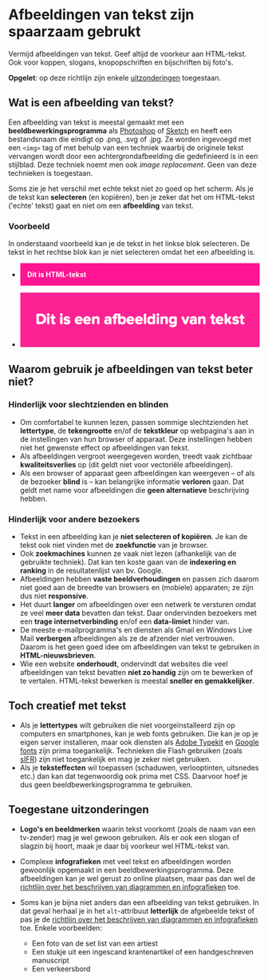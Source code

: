 # Afbeeldingen van tekst zijn spaarzaam gebrukt

Vermijd afbeeldingen van tekst. Geef altijd de voorkeur aan HTML-tekst. Ook voor koppen, slogans, knopopschriften en bijschriften bij foto's.

**Opgelet**: op deze richtlijn zijn enkele [uitzonderingen](#toegestaneuitzonderingen) toegestaan.

## Wat is een afbeelding van tekst?

Een afbeelding van tekst is meestal gemaakt met een **beeldbewerkingsprogramma** als [Photoshop](http://www.adobe.com/be_nl/products/photoshop.html) of [Sketch](https://www.sketchapp.com) en heeft een bestandsnaam die eindigt op .png, .svg of .jpg. Ze worden ingevoegd met een `<img>` tag of met behulp van een techniek waarbij de originele tekst vervangen wordt door een achtergrondafbeelding die gedefinieerd is in een stijlblad. Deze techniek noemt men ook _image replacement_. Geen van deze technieken is toegestaan.

Soms zie je het verschil met echte tekst niet zo goed op het scherm. Als je de tekst kan **selecteren** (en kopiëren), ben je zeker dat het om HTML-tekst ('echte' tekst) gaat en niet om een **afbeelding** van tekst.

### Voorbeeld

In onderstaand voorbeeld kan je de tekst in het linkse blok selecteren. De tekst in het rechtse blok kan je niet selecteren omdat het een afbeelding is.

- <span style="display: block; margin: 0; padding: 1em; font-weight: bold; background: DeepPink; color: white;">Dit is HTML-tekst</span>

- ![Afbeelding van tekst](/afbeeldingen/afbeelding-van-tekst.png)

## Waarom gebruik je afbeeldingen van tekst beter niet?

### Hinderlijk voor slechtzienden en blinden

- Om comfortabel te kunnen lezen, passen sommige slechtzienden het **lettertype**, de **tekengrootte** en/of de **tekstkleur** op webpagina's aan in de instellingen van hun browser of apparaat. Deze instellingen hebben niet het gewenste effect op afbeeldingen van tekst.
- Als afbeeldingen vergroot weergegeven worden, treedt vaak zichtbaar **kwaliteitsverlies** op (dit geldt niet voor vectoriële afbeeldingen).
- Als een browser of apparaat geen afbeeldingen kan weergeven – of als de bezoeker **blind** is – kan belangrijke informatie **verloren** gaan. Dat geldt met name voor afbeeldingen die **geen alternatieve** beschrijving hebben.

### Hinderlijk voor andere bezoekers

- Tekst in een afbeelding kan je **niet selecteren of kopiëren**. Je kan de tekst ook niet vinden met de **zoekfunctie** van je browser.
- Ook **zoekmachines** kunnen ze vaak niet lezen (afhankelijk van de gebruikte techniek). Dat kan ten koste gaan van de **indexering en ranking** in de resultatenlijst van bv. Google.
- Afbeeldingen hebben **vaste beeldverhoudingen** en passen zich daarom niet goed aan de breedte van browsers en (mobiele) apparaten; ze zijn dus niet **responsive**.
- Het duurt **langer** om afbeeldingen over een netwerk te versturen omdat ze veel **meer data** bevatten dan tekst. Daar ondervinden bezoekers met een **trage internetverbinding** en/of een **data-limiet** hinder van.
- De meeste e-mailprogramma's en diensten als Gmail en Windows Live Mail **verbergen** afbeeldingen als ze de afzender niet vertrouwen. Daarom is het geen goed idee om afbeeldingen van tekst te gebruiken in **HTML-nieuwsbrieven**.
- Wie een website **onderhoudt**, ondervindt dat websites die veel afbeeldingen van tekst bevatten **niet zo handig** zijn om te bewerken of te vertalen. HTML-tekst bewerken is meestal **sneller en gemakkelijker**.

## Toch creatief met tekst

- Als je **lettertypes** wilt gebruiken die niet voorgeïnstalleerd zijn op computers en smartphones, kan je web fonts gebruiken. Die kan je op je eigen server installeren, maar ook diensten als [Adobe Typekit](https://typekit.com) en [Google fonts](https://www.google.com/fonts) zijn prima toegankelijk. Technieken die Flash gebruiken (zoals [sIFR](https://en.wikipedia.org/wiki/Scalable_Inman_Flash_Replacement)) zijn niet toegankelijk en mag je zeker niet gebruiken.
- Als je **teksteffecten** wil toepassen (schaduwen, verlooptinten, uitsnedes etc.) dan kan dat tegenwoordig ook prima met CSS. Daarvoor hoef je dus geen beeldbewerkingsprogramma te gebruiken.

## Toegestane uitzonderingen

- **Logo's en beeldmerken** waarin tekst voorkomt (zoals de naam van een tv-zender) mag je wel gewoon gebruiken. Als er ook een slogan of slagzin bij hoort, maak je daar bij voorkeur wel HTML-tekst van.
- Complexe **infografieken** met veel tekst en afbeeldingen worden gewoonlijk opgemaakt in een beeldbewerkingsprogramma. Deze afbeeldingen kan je wel gerust zo online plaatsen, maar pas dan wel de [richtlijn over het beschrijven van diagrammen en infografieken](/inhoud/afbeeldingen/diagrammen-infografieken/) toe.
- Soms kan je bijna niet anders dan een afbeelding van tekst gebruiken. In dat geval herhaal je in het `alt`-attribuut **letterlijk** de afgebeelde tekst of pas je de [richtlijn over het beschrijven van diagrammen en infografieken](/inhoud/afbeeldingen/diagrammen-infografieken/) toe. Enkele voorbeelden:

  - Een foto van de set list van een artiest
  - Een stukje uit een ingescand krantenartikel of een handgeschreven manuscript
  - Een verkeersbord
